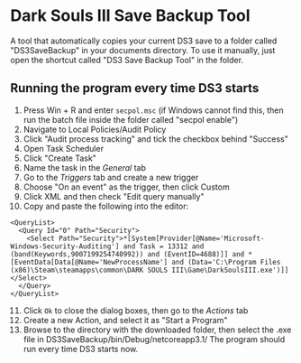 # Dark Souls III Save Backup Tool

A tool that automatically copies your current DS3 save to a folder called "DS3SaveBackup" in your documents directory.
To use it manually, just open the shortcut called "DS3 Save Backup Tool" in the folder.

## Running the program every time DS3 starts
1. Press Win + R and enter `secpol.msc` (if Windows cannot find this, then run the batch file inside the folder called "secpol enable")
2. Navigate to Local Policies/Audit Policy
3. Click "Audit process tracking" and tick the checkbox behind "Success"
4. Open Task Scheduler
5. Click "Create Task"
6. Name the task in the *General* tab
7. Go to the *Triggers* tab and create a new trigger
8. Choose "On an event" as the trigger, then click Custom
9. Click XML and then check "Edit query manually"
10. Copy and paste the following into the editor:
```
<QueryList>
  <Query Id="0" Path="Security">
    <Select Path="Security">*[System[Provider[@Name='Microsoft-Windows-Security-Auditing'] and Task = 13312 and (band(Keywords,9007199254740992)) and (EventID=4688)]] and *[EventData[Data[@Name='NewProcessName'] and (Data='C:\Program Files (x86)\Steam\steamapps\common\DARK SOULS III\Game\DarkSoulsIII.exe')]]
</Select>
  </Query>
</QueryList>
```
11. Click `Ok` to close the dialog boxes, then go to the *Actions* tab
12. Create a new Action, and select it as "Start a Program"
13. Browse to the directory with the downloaded folder, then select the .exe file in DS3SaveBackup/bin/Debug/netcoreapp3.1/
The program should run every time DS3 starts now.
